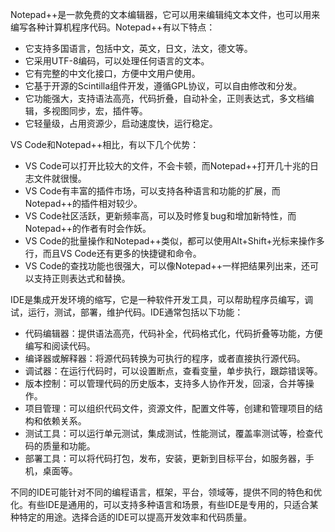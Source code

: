 Notepad++是一款免费的文本编辑器，它可以用来编辑纯文本文件，也可以用来编写各种计算机程序代码。Notepad++有以下特点：

- 它支持多国语言，包括中文，英文，日文，法文，德文等。
- 它采用UTF-8编码，可以处理任何语言的文本。
- 它有完整的中文化接口，方便中文用户使用。
- 它基于开源的Scintilla组件开发，遵循GPL协议，可以自由修改和分发。
- 它功能强大，支持语法高亮，代码折叠，自动补全，正则表达式，多文档编辑，多视图同步，宏，插件等。
- 它轻量级，占用资源少，启动速度快，运行稳定。



VS Code和Notepad++相比，有以下几个优势：

- VS Code可以打开比较大的文件，不会卡顿，而Notepad++打开几十兆的日志文件就很慢。
- VS Code有丰富的插件市场，可以支持各种语言和功能的扩展，而Notepad++的插件相对较少。
- VS Code社区活跃，更新频率高，可以及时修复bug和增加新特性，而Notepad++的作者有时会作妖。
- VS Code的批量操作和Notepad++类似，都可以使用Alt+Shift+光标来操作多行，而且VS Code还有更多的快捷键和命令。
- VS Code的查找功能也很强大，可以像Notepad++一样把结果列出来，还可以支持正则表达式和替换。


IDE是集成开发环境的缩写，它是一种软件开发工具，可以帮助程序员编写，调试，运行，测试，部署，维护代码。IDE通常包括以下功能：

- 代码编辑器：提供语法高亮，代码补全，代码格式化，代码折叠等功能，方便编写和阅读代码。
- 编译器或解释器：将源代码转换为可执行的程序，或者直接执行源代码。
- 调试器：在运行代码时，可以设置断点，查看变量，单步执行，跟踪错误等。
- 版本控制：可以管理代码的历史版本，支持多人协作开发，回滚，合并等操作。
- 项目管理：可以组织代码文件，资源文件，配置文件等，创建和管理项目的结构和依赖关系。
- 测试工具：可以运行单元测试，集成测试，性能测试，覆盖率测试等，检查代码的质量和功能。
- 部署工具：可以将代码打包，发布，安装，更新到目标平台，如服务器，手机，桌面等。

不同的IDE可能针对不同的编程语言，框架，平台，领域等，提供不同的特色和优化。有些IDE是通用的，可以支持多种语言和场景，有些IDE是专用的，只适合某种特定的用途。选择合适的IDE可以提高开发效率和代码质量。

